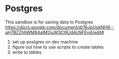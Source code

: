 # Postgres

This sandbox is for saving data to Postgres
https://docs.google.com/document/d/16JpUokNH8--aH7BZZhhWM84aIM2juW3CtRJd4cNFEn4/edit#

1. set up postgres on dev machine
2. figure out how to use scripts to create tables
3. write to tables
